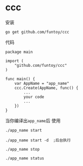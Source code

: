 # ccc

安装

```
go get github.com/funtoy/ccc
```

代码

```golang
package main

import (
	"github.com/funtoy/ccc"
)

func main() {
    var AppName = "app_name"
	ccc.Create(AppName, func() {
	    ...
		your code
		...
	})
}

```

当你编译出`app_name`后
使用

```shell
./app_name start 

```


```shell
./app_name start -d  ;后台执行 

```

```shell
./app_name stop

```

```shell
./app_name status

```